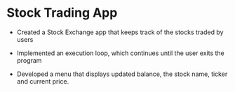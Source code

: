 # Stock Trading App

- Created a Stock Exchange app that keeps track of the stocks traded by users

- Implemented an execution loop, which continues until the user exits the program 

- Developed a menu that displays updated balance, the stock name, ticker and current price. 

